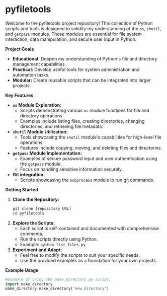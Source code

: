 # pyfiletools

Welcome to the pyfiletools project repository! This collection of Python scripts and tools is designed to solidify my understanding of the `os`, `shutil`, and `getpass` modules. These modules are essential for file system interaction, data manipulation, and secure user input in Python.

**Project Goals**

* **Educational:** Deepen my understanding of Python's file and directory management capabilities.
* **Practical:** Develop useful tools for system administration and automation tasks.
* **Modular:** Create reusable scripts that can be integrated into larger projects.

**Key Features**

* **`os` Module Exploration:**
    * Scripts demonstrating various `os` module functions for file and directory operations.
    * Examples include listing files, creating directories, changing directories, and retrieving file metadata.
* **`shutil` Module Utilization:**
    * Tools showcasing the `shutil` module's capabilities for high-level file operations.
    * Features include copying, moving, and deleting files and directories.
* **`getpass` Module Implementation:**
    * Examples of secure password input and user authentication using the `getpass` module.
    * Focus on handling sensitive information securely.
* **Git integration:**
    * Scripts showcasing the `subprocess` module to run git commands.

**Getting Started**

1.  **Clone the Repository:**
    ```bash
    git clone [repository URL]
    cd pyfiletools
    ```
2.  **Explore the Scripts:**
    * Each script is self-contained and documented with comprehensive comments.
    * Run the scripts directly using Python.
    * Example: `python list_files.py`
3.  **Experiment and Adapt:**
    * Feel free to modify the scripts to suit your specific needs.
    * Use the provided examples as a foundation for your own projects.

**Example Usage**

```python
#Example of using the make_directory.py script.
import make_directory
make_directory.make_directory('new_directory')
